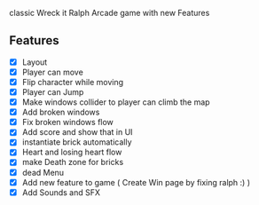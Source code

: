 classic Wreck it Ralph Arcade game with new Features

 

## Features

 - [x] Layout
 - [x] Player can move
 - [x] Flip character while moving
 - [x] Player can Jump
 - [x] Make windows collider to player can climb the map
 - [x] Add broken windows
 - [x] Fix broken windows flow
 - [x] Add score and show that in UI
 - [x] instantiate brick automatically
 - [x] Heart and losing heart flow
 - [x] make Death zone for bricks
 - [x] dead Menu
 - [x] Add new feature to game ( Create Win page by fixing ralph :) )
 - [x] Add Sounds and SFX
